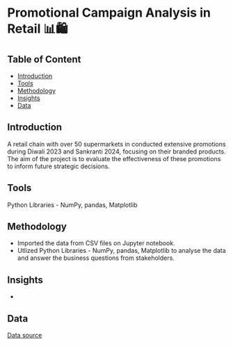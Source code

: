 # Promotional Campaign Analysis in Retail 📊🛍️

## Table of Content
* [Introduction](#introduction)
* [Tools](#tools)
* [Methodology](#methodology)
* [Insights](#insights)
* [Data](#data)

## Introduction
A retail chain with over 50 supermarkets in conducted extensive promotions during Diwali 2023 and Sankranti 2024, focusing on their branded products. The aim of the project is to evaluate the effectiveness of these promotions to inform future strategic decisions. 

## Tools
Python Libraries - NumPy, pandas, Matplotlib

## Methodology
* Imported the data from CSV files on Jupyter notebook.
* Utlized Python Libraries - NumPy, pandas, Matplotlib to analyse the data and answer the business questions from stakeholders.

## Insights
* 

## Data
[Data source](https://codebasics.io/challenge/codebasics-resume-project-challenge)
